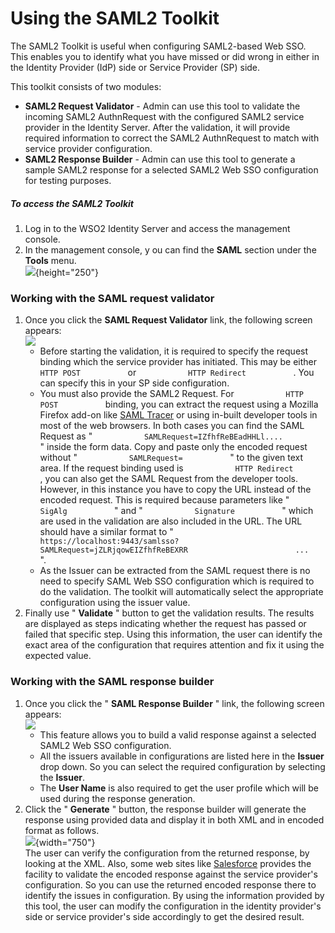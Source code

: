 # Using the SAML2 Toolkit

The SAML2 Toolkit is useful when configuring SAML2-based Web SSO. This
enables you to identify what you have missed or did wrong in either in
the Identity Provider (IdP) side or Service Provider (SP) side.

This toolkit consists of two modules:

-   **SAML2 Request Validator** - Admin can use this tool to validate
    the incoming SAML2 AuthnRequest with the configured SAML2 service
    provider in the Identity Server. After the validation, it will
    provide required information to correct the SAML2 AuthnRequest to
    match with service provider configuration.
-   **SAML2 Response Builder** - Admin can use this tool to generate a
    sample SAML2 response for a selected SAML2 Web SSO configuration for
    testing purposes.

##### To access the SAML2 Toolkit

1.  Log in to the WSO2 Identity Server and access the management
    console.
2.  In the management console, y ou can find the **SAML** section under
    the **Tools** menu.  
    ![](attachments/103329518/103329521.png){height="250"}

### Working with the SAML request validator

1.  Once you click the **SAML Request Validator** link, the following
    screen appears:  
    ![](attachments/103329518/103329520.png)  
    -   Before starting the validation, it is required to specify the
        request binding which the service provider has initiated. This
        may be either `            HTTP POST           ` or
        `            HTTP Redirect           ` . You can specify this in
        your SP side configuration.
    -   You must also provide the SAML2 Request. For
        `            HTTP POST           ` binding, you can extract the
        request using a Mozilla Firefox add-on like [SAML
        Tracer](https://addons.mozilla.org/en-US/firefox/addon/saml-tracer/)
        or using in-built developer tools in most of the web browsers.
        In both cases you can find the SAML Request as "
        `            SAMLRequest=IZfhfReBEadHHLl....           ` "
        inside the form data. Copy and paste only the encoded request
        without " `            SAMLRequest=           ` " to the given
        text area. If the request binding used is
        `            HTTP Redirect           ` , you can also get the
        SAML Request from the developer tools. However, in this instance
        you have to copy the URL instead of the encoded request. This is
        required because parameters like "
        `            SigAlg           ` " and "
        `            Signature           ` " which are used in the
        validation are also included in the URL. The URL should have a
        similar format to "
        `                         https://localhost:9443/samlsso?SAMLRequest=jZLRjqowEIZfhfReBEXRR                        ...           `
        ".
    -   As the Issuer can be extracted from the SAML request there is no
        need to specify SAML Web SSO configuration which is required to
        do the validation. The toolkit will automatically select the
        appropriate configuration using the issuer value.
2.  Finally use " **Validate** " button to get the validation results.
    The results are displayed as steps indicating whether the request
    has passed or failed that specific step. Using this information, the
    user can identify the exact area of the configuration that requires
    attention and fix it using the expected value.

### Working with the SAML response builder

1.  Once you click the " **SAML Response Builder** " link, the following
    screen appears:  
    ![](attachments/103329518/103329519.png)  
    -   This feature allows you to build a valid response against a
        selected SAML2 Web SSO configuration.
    -   All the issuers available in configurations are listed here in
        the **Issuer** drop down. So you can select the required
        configuration by selecting the **Issuer**.
    -   The **User Name** is also required to get the user profile which
        will be used during the response generation.
2.  Click the " **Generate** " button, the response builder will
    generate the response using provided data and display it in both XML
    and in encoded format as follows.  
    ![](attachments/103329518/103329523.png){width="750"}  
    The user can verify the configuration from the returned response, by
    looking at the XML. Also, some web sites like
    [Salesforce](http://www.salesforce.com/) provides the facility to
    validate the encoded response against the service provider's
    configuration. So you can use the returned encoded response there to
    identify the issues in configuration. By using the information
    provided by this tool, the user can modify the configuration in the
    identity provider's side or service provider's side accordingly to
    get the desired result.

  
